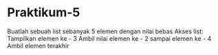 # Praktikum-5


Buatlah sebuah list sebanyak 5 elemen dengan nilai bebas
Akses list:
Tampilkan elemen ke - 3
Ambil nilai elemen ke - 2 sampai elemen ke - 4
Ambil elemen terakhir
